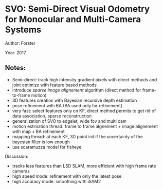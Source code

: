 # SVO: Semi-Direct Visual Odometry for Monocular and Multi-Camera Systems

Author: Forster

Year: 2017

Notes:
---

* Semi-direct: track high intensity gradient pixels with direct methods and joint optimize with feature based methods
* introduce *sparse image alignement* algorithm (direct method for frame-to-frame motion)
* 3D features creation with Bayesian recursive depth estimation
* pose refinement with BA (BA used only for refinement)
* very fast: select features only on KF, direct method permits to get rid of data association, sparse reconstruction
* generalization of SVO to edgelet, wide fov and multi cam
* motion estimation thread: frame to frame algnement + image alignement with map + BA refinement
* mapping thread: at each KF, 3D point init if the uncertainty of the bayesian filter is low enough
* use scaramuzza model for fisheye 

Discussion:
* tracks less features than LSD SLAM, more efficient with high frame rate cameras
* high speed mode: refinement with only the latest pose
* high accuracy mode: smoothing with iSAM2